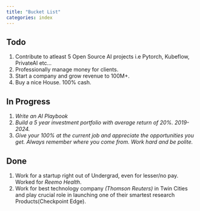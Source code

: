 ```yaml
---
title: "Bucket List"
categories: index
---
```


## Todo
1. Contribute to atleast 5 Open Source AI projects i.e Pytorch, Kubeflow, PrivateAI etc...
1. Professionally manage money for clients.
1. Start a company and grow revenue to 100M+.
1. Buy a nice House. 100% cash.


## In Progress
1. *Write an AI Playbook*
1. *Build a 5 year investment portfolio with average return of 20%. 2019-2024.*
1. *Give your 100% at the current job and appreciate the opportunities you get. Always remember where you come from. Work hard and be polite.*


## Done
1. Work for a startup right out of Undergrad, even for lesser/no pay. Worked for *Reemo Health*.
1. Work for best technology company *(Thomson Reuters)* in Twin Cities and play crucial role in launching one of their smartest research Products(Checkpoint Edge).
